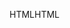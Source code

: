 <span data-ttu-id="e6bb1-101">HTML</span><span class="sxs-lookup"><span data-stu-id="e6bb1-101">HTML</span></span>